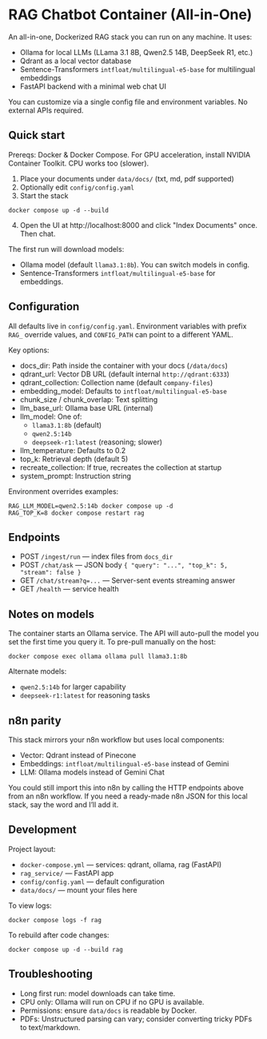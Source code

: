 # RAG Chatbot Container (All-in-One)

An all-in-one, Dockerized RAG stack you can run on any machine. It uses:

- Ollama for local LLMs (LLama 3.1 8B, Qwen2.5 14B, DeepSeek R1, etc.)
- Qdrant as a local vector database
- Sentence-Transformers `intfloat/multilingual-e5-base` for multilingual embeddings
- FastAPI backend with a minimal web chat UI

You can customize via a single config file and environment variables. No external APIs required.

## Quick start

Prereqs: Docker & Docker Compose. For GPU acceleration, install NVIDIA Container Toolkit. CPU works too (slower).

1) Place your documents under `data/docs/` (txt, md, pdf supported)
2) Optionally edit `config/config.yaml`
3) Start the stack

```
docker compose up -d --build
```

4) Open the UI at http://localhost:8000 and click "Index Documents" once. Then chat.

The first run will download models:
- Ollama model (default `llama3.1:8b`). You can switch models in config.
- Sentence-Transformers `intfloat/multilingual-e5-base` for embeddings.

## Configuration

All defaults live in `config/config.yaml`. Environment variables with prefix `RAG_` override values, and `CONFIG_PATH` can point to a different YAML.

Key options:

- docs_dir: Path inside the container with your docs (`/data/docs`)
- qdrant_url: Vector DB URL (default internal `http://qdrant:6333`)
- qdrant_collection: Collection name (default `company-files`)
- embedding_model: Defaults to `intfloat/multilingual-e5-base`
- chunk_size / chunk_overlap: Text splitting
- llm_base_url: Ollama base URL (internal)
- llm_model: One of:
	- `llama3.1:8b` (default)
	- `qwen2.5:14b`
	- `deepseek-r1:latest` (reasoning; slower)
- llm_temperature: Defaults to 0.2
- top_k: Retrieval depth (default 5)
- recreate_collection: If true, recreates the collection at startup
- system_prompt: Instruction string

Environment overrides examples:

```
RAG_LLM_MODEL=qwen2.5:14b docker compose up -d
RAG_TOP_K=8 docker compose restart rag
```

## Endpoints

- POST `/ingest/run` — index files from `docs_dir`
- POST `/chat/ask` — JSON body `{ "query": "...", "top_k": 5, "stream": false }`
- GET `/chat/stream?q=...` — Server-sent events streaming answer
- GET `/health` — service health

## Notes on models

The container starts an Ollama service. The API will auto-pull the model you set the first time you query it. To pre-pull manually on the host:

```
docker compose exec ollama ollama pull llama3.1:8b
```

Alternate models:
- `qwen2.5:14b` for larger capability
- `deepseek-r1:latest` for reasoning tasks

## n8n parity

This stack mirrors your n8n workflow but uses local components:
- Vector: Qdrant instead of Pinecone
- Embeddings: `intfloat/multilingual-e5-base` instead of Gemini
- LLM: Ollama models instead of Gemini Chat

You could still import this into n8n by calling the HTTP endpoints above from an n8n workflow. If you need a ready-made n8n JSON for this local stack, say the word and I’ll add it.

## Development

Project layout:

- `docker-compose.yml` — services: qdrant, ollama, rag (FastAPI)
- `rag_service/` — FastAPI app
- `config/config.yaml` — default configuration
- `data/docs/` — mount your files here

To view logs:

```
docker compose logs -f rag
```

To rebuild after code changes:

```
docker compose up -d --build rag
```

## Troubleshooting

- Long first run: model downloads can take time.
- CPU only: Ollama will run on CPU if no GPU is available.
- Permissions: ensure `data/docs` is readable by Docker.
- PDFs: Unstructured parsing can vary; consider converting tricky PDFs to text/markdown.